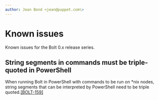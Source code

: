 ```yaml
---
author: Jean Bond <jean@puppet.com\>
---
```


# Known issues

Known issues for the Bolt 0.x release series.

## String segments in commands must be triple-quoted in PowerShell

When running Bolt in PowerShell with commands to be run on \*nix nodes, string segments that can be interpreted by PowerShell need to be triple quoted.[\[BOLT-159\]](https://tickets.puppet.com/browse/BOLT-159)


